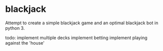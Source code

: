 blackjack
=========
Attempt to create a simple blackjack game and an optimal blackjack bot in python 3.

todo:
	implement multiple decks
	implement betting
	implement playing against the 'house'
